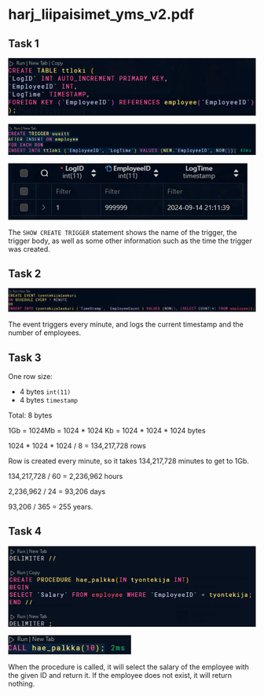 # harj_liipaisimet_yms_v2.pdf

## Task 1

![alt text](image.png)

![alt text](image-1.png)

![alt text](image-2.png)

The `SHOW CREATE TRIGGER` statement shows the name of the trigger, the trigger body,
as well as some other information such as the time the trigger was created.

## Task 2

![alt text](image-3.png)

The event triggers every minute, and logs the current timestamp and the number of employees.

## Task 3

One row size:

- 4 bytes `int(11)`
- 4 bytes `timestamp`

Total: 8 bytes

1Gb = 1024Mb = 1024 * 1024 Kb = 1024 * 1024 * 1024 bytes

1024 * 1024 * 1024 / 8 = 134,217,728 rows

Row is created every minute, so it takes 134,217,728 minutes to get to 1Gb.

134,217,728 / 60 = 2,236,962 hours

2,236,962 / 24 = 93,206 days

93,206 / 365 = 255 years.

## Task 4

![alt text](image-4.png)

![alt text](image-5.png)

When the procedure is called, it will select the salary of the employee with
the given ID and return it. If the employee does not exist, it will return nothing.
